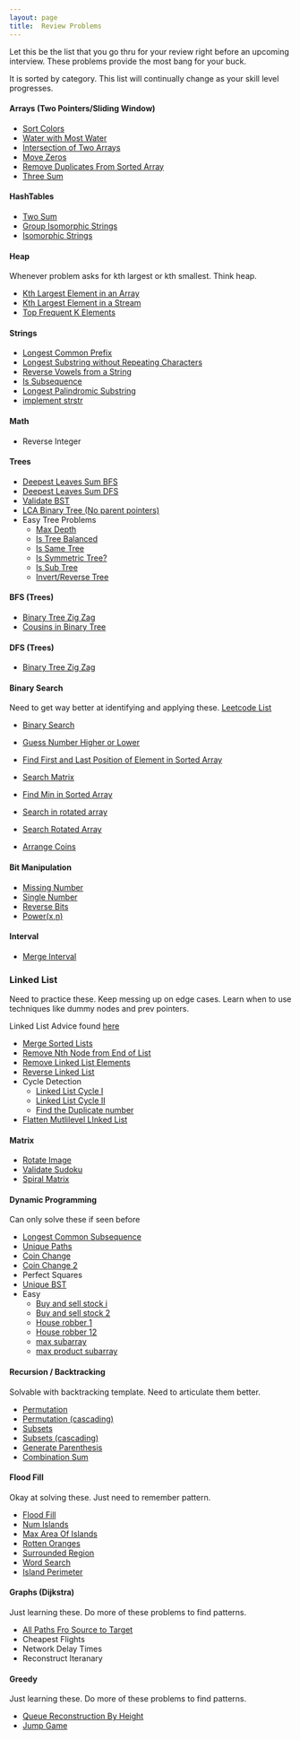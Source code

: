 ```yaml
---
layout: page
title:  Review Problems
---
```


Let this be the list that you go thru for your review right before an upcoming interview. These problems provide the most bang for your buck.

It is sorted by category. This list will continually change as your skill level progresses.

#### Arrays (Two Pointers/Sliding Window)

- [Sort Colors](/problems/sortColors)
- [Water with Most Water](/problems/waterWithMostWater)
- [Intersection of Two Arrays](/problems/intersectionOfTwoArrays2)
- [Move Zeros](/problems/moveZeros)
- [Remove Duplicates From Sorted Array](/problems/removeDupFromSortedArray)
- [Three Sum](/problems/threeSum)

#### HashTables

- [Two Sum](/problems/twoSum)
- [Group Isomorphic Strings](/problems/groupIsomorphicStrings)
- [Isomorphic Strings](/problems/isomorphicStrings)

#### Heap

Whenever problem asks for kth largest or kth smallest. Think heap.

- [Kth Largest Element in an Array](/problems/kthlargestElementInAnArray)
- [Kth Largest Element in a Stream](/problems/kthlargestElementInAStream)
- [Top Frequent K Elements](/problems/topFrequentKElements)

#### Strings

- [Longest Common Prefix](/problems/longestCommonPrefix)
- [Longest Substring without Repeating Characters](/problems/longestSubstringWithoutRepeatingChars)
- [Reverse Vowels from a String](/problems/reverseVowelsFromAString)
- [Is Subsequence](/problems/isSubSequence)
- [Longest Palindromic Substring](/problems/longestPalindromicSubstring)
- [implement strstr](implement_strstr)


#### Math

- Reverse Integer




#### Trees

- [Deepest Leaves Sum BFS](/problems/deepestLeavesSumBFS)
- [Deepest Leaves Sum DFS](/problems/deepestLeavesSumDFS)
- [Validate BST](/problems/validateBST)
- [LCA Binary Tree (No parent pointers)](/problems/lcaBinaryTree)
- Easy Tree Problems
    - [Max Depth](/problems/maxDepth)
    - [Is Tree Balanced](/problems/isTreeBalanced)
    - [Is Same Tree](/problems/isSameTree)
    - [Is Symmetric Tree?](/problems/isSymmetricTree)
    - [Is Sub Tree](/problems/isSubtree)
    - [Invert/Reverse Tree](/problems/invertTree)

#### BFS (Trees)

- [Binary Tree Zig Zag](/problems/binaryTreeZigZag)
- [Cousins in Binary Tree](/problems/cousinsInBinaryTree)

#### DFS (Trees)

- [Binary Tree Zig Zag](/problems/binaryTreeZigZagDfs)

#### Binary Search

Need to get way better at identifying and applying these.
[Leetcode List](https://leetcode.com/tag/binary-search/)

- [Binary Search](/problems/binarySearch)
- [Guess Number Higher or Lower](/problems/guessNumberHigherOrLower)
- [Find First and Last Position of Element in Sorted Array](/problems/searchForARange)

- [Search Matrix](/problems/matrixSearch)
- [Find Min in Sorted Array](/problems/findMinInSortedArray)
- [Search in rotated array](/problems/searchInRotatedSortedArray)
- [Search Rotated Array](/problems/searchRotatedArray)
- [Arrange Coins](/problems/arrangeCoins)

#### Bit Manipulation

- [Missing Number](/problems/missingNumber)
- [Single Number](/problems/singleNumber)
- [Reverse Bits](/problems/reverseBits)
- [Power(x,n)](/problems/powx-n)

#### Interval

- [Merge Interval](/problems/mergeIntervals)

### Linked List

Need to practice these. Keep messing up on edge cases. Learn when to use techniques like dummy nodes and prev pointers.

Linked List Advice found [here](https://leetcode.com/explore/learn/card/linked-list/214/two-pointer-technique/1216/)

- [Merge Sorted Lists](/problems/mergeSortedLLiter)
- [Remove Nth Node from End of List](/problems/removeNthNodeFromEndOfList)
- [Remove Linked List Elements](/problems/removeLinkedListElements)
- [Reverse Linked List](/problems/reverseLLiterative)
- Cycle Detection
    - [Linked List Cycle I](/problems/llcycle)
    - [Linked List Cycle II](/problems/llcycle2)
    - [Find the Duplicate number](/problems/findTheDuplicateNumber)
- [Flatten Mutlilevel LInked List](/problems/flattenMultilevelDoublyLinkedList)






#### Matrix

- [Rotate Image](/problems/rotateImage)
- [Validate Sudoku](/problems/validateSudoku)
- [Spiral Matrix](/problems/spiralMatrix)


#### Dynamic Programming

Can only solve these if seen before

- [Longest Common Subsequence](/problems/longestCommonSubsequence)
- [Unique Paths](/problems/uniquePaths)
- [Coin Change](/problems/coinChange)
- [Coin Change 2](/problems/coinChange2)
- Perfect Squares
- [Unique BST](/problems/uniqueBST)
- Easy
    - [Buy and sell stock i](/problems/buyAndSellStock)
    - [Buy and sell stock 2](/problems/buyAndSellStock2)
    - [House robber 1](/problems/houseRobber)
    - [House robber 12](/problems/houseRobber2)
    - [max subarray](/problems/maxSubarray)
    - [max product subarray](/problems/maxProductSubarray)

#### Recursion / Backtracking

Solvable with backtracking template. Need to articulate them better.

- [Permutation](/problems/permutations)
- [Permutation (cascading)](/problems/permutationsCascading)
- [Subsets](/problems/subsets)
- [Subsets (cascading)](/problems/subsetsCascading)
- [Generate Parenthesis](/problems/generateParanthesis)
- [Combination Sum](/problems/combination_sum)

#### Flood Fill

Okay at solving these. Just need to remember pattern.

- [Flood Fill](/problems/floodfill)
- [Num Islands](/problems/numIslands)
- [Max Area Of Islands](/problems/maxAreaOfIsland)
- [Rotten Oranges](/problems/rottenOranges)
- [Surrounded Region](/problems/surroundedRegion)
- [Word Search](/problems/wordSearch)
- [Island Perimeter](/problems/islandPerimeter)


#### Graphs (Dijkstra)

Just learning these. Do more of these problems to find patterns.

- [All Paths Fro Source to Target](/problems/allPathsFromSourceToTarget)
- Cheapest Flights
- Network Delay Times
- Reconstruct Iteranary

#### Greedy

Just learning these. Do more of these problems to find patterns.

- [Queue Reconstruction By Height](/problems/queueReconstructionByHeight)
- [Jump Game](/problems/jumpGame)